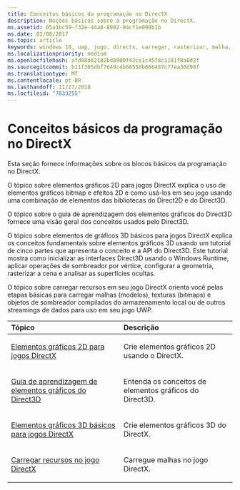 ```yaml
---
title: Conceitos básicos da programação no DirectX
description: Noções básicas sobre a programação no DirectX.
ms.assetid: 05a1bc59-f32e-44a0-8902-94cf1e099b1b
ms.date: 02/08/2017
ms.topic: article
keywords: windows 10, uwp, jogo, directx, carregar, rasterizar, malha, bitmap, 2D, 3D
ms.localizationpriority: medium
ms.openlocfilehash: afd08d62182bd0980f43ce1c4578c1181f8a6d2f
ms.sourcegitcommit: b11f305dbf7649c4b68550b666487c77ea30d98f
ms.translationtype: MT
ms.contentlocale: pt-BR
ms.lasthandoff: 11/27/2018
ms.locfileid: "7833255"
---
```

# <a name="fundamentals-of-directx-programming"></a>Conceitos básicos da programação no DirectX

Esta seção fornece informações sobre os blocos básicos da programação no DirectX.

O tópico sobre elementos gráficos 2D para jogos DirectX explica o uso de elementos gráficos bitmap e efeitos 2D e como usá-los em seu jogo usando uma combinação de elementos das bibliotecas do Direct2D e do Direct3D.

O tópico sobre o guia de aprendizagem dos elementos gráficos do Direct3D fornece uma visão geral dos conceitos usados pelo Direct3D.

O tópico sobre elementos de gráficos 3D básicos para jogos DirectX explica os conceitos fundamentais sobre elementos gráficos 3D usando um tutorial de cinco partes que apresenta o conceito e a API do Direct3D. Este tutorial mostra como inicializar as interfaces Direct3D usando o Windows Runtime, aplicar operações de sombreador por vértice, configurar a geometria, rasterizar a cena e analisar as superfícies ocultas.

O tópico sobre carregar recursos em seu jogo DirectX orienta você pelas etapas básicas para carregar malhas (modelos), texturas (bitmaps) e objetos de sombreador compilados do armazenamento local ou de outros streamings de dados para uso em seu jogo UWP.

<table>
<colgroup>
<col width="50%" />
<col width="50%" />
</colgroup>
<thead>
<tr class="header">
<th align="left">Tópico</th>
<th align="left">Descrição</th>
</tr>
</thead>
<tbody>
<tr class="odd">
<td align="left"><p><a href="working-with-2d-graphics-in-your-directx-game.md">Elementos gráficos 2D para jogos DirectX</a></p></td>
<td align="left"><p>Crie elementos gráficos 2D usando o DirectX.</p></td>
</tr>
<tr class="even">
<td align="left"><p><a href="https://msdn.microsoft.com/windows/uwp/graphics-concepts/index">Guia de aprendizagem de elementos gráficos do Direct3D</a></p></td>
<td align="left"><p>Entenda os conceitos de elementos gráficos do Direct3D.</p></td>
</tr>
<tr class="odd">
<td align="left"><p><a href="an-introduction-to-3d-graphics-with-directx.md">Elementos gráficos 3D básicos para jogos DirectX</a></p></td>
<td align="left"><p>Crie elementos gráficos 3D do DirectX.</p></td>
</tr>
<tr class="even">
<td align="left"><p><a href="load-a-game-asset.md">Carregar recursos no jogo DirectX</a></p></td>
<td align="left"><p>Carregue malhas no jogo DirectX.</p></td>
</tr>
</tbody>
</table>
